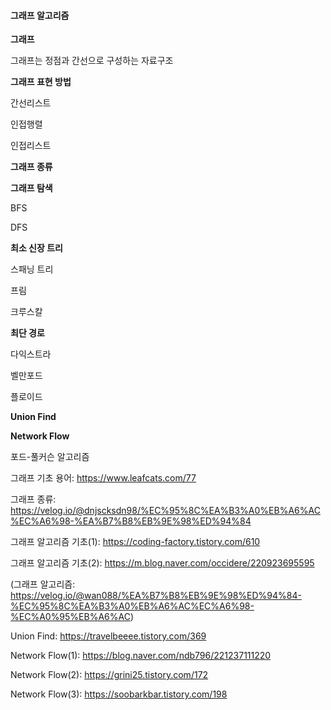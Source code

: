 #### 그래프 알고리즘



**그래프**

그래프는 정점과 간선으로 구성하는 자료구조



**그래프 표현 방법**

간선리스트

인접행렬

인접리스트



**그래프 종류**



**그래프 탐색**

BFS

DFS



**최소 신장 트리**

스패닝 트리

프림

크루스칼



**최단 경로**

다익스트라

벨만포드

플로이드



**Union Find**



**Network Flow**

포드-풀커슨 알고리즘



그래프 기초 용어: https://www.leafcats.com/77

그래프 종류: https://velog.io/@dnjscksdn98/%EC%95%8C%EA%B3%A0%EB%A6%AC%EC%A6%98-%EA%B7%B8%EB%9E%98%ED%94%84

그래프 알고리즘 기초(1): https://coding-factory.tistory.com/610

그래프 알고리즘 기초(2): https://m.blog.naver.com/occidere/220923695595 

(그래프 알고리즘: https://velog.io/@wan088/%EA%B7%B8%EB%9E%98%ED%94%84-%EC%95%8C%EA%B3%A0%EB%A6%AC%EC%A6%98-%EC%A0%95%EB%A6%AC)

Union Find: https://travelbeeee.tistory.com/369

Network Flow(1): https://blog.naver.com/ndb796/221237111220

Network Flow(2): https://grini25.tistory.com/172

Network Flow(3): https://soobarkbar.tistory.com/198